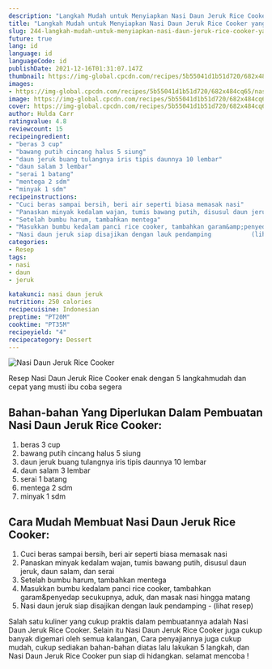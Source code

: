 ```yaml
---
description: "Langkah Mudah untuk Menyiapkan Nasi Daun Jeruk Rice Cooker yang Bisa Manjain Lidah"
title: "Langkah Mudah untuk Menyiapkan Nasi Daun Jeruk Rice Cooker yang Bisa Manjain Lidah"
slug: 244-langkah-mudah-untuk-menyiapkan-nasi-daun-jeruk-rice-cooker-yang-bisa-manjain-lidah
future: true
lang: id
language: id
languageCode: id
publishDate: 2021-12-16T01:31:07.147Z 
thumbnail: https://img-global.cpcdn.com/recipes/5b55041d1b51d720/682x484cq65/nasi-daun-jeruk-rice-cooker-foto-resep-utama.png
images:
- https://img-global.cpcdn.com/recipes/5b55041d1b51d720/682x484cq65/nasi-daun-jeruk-rice-cooker-foto-resep-utama.png
image: https://img-global.cpcdn.com/recipes/5b55041d1b51d720/682x484cq65/nasi-daun-jeruk-rice-cooker-foto-resep-utama.png
cover: https://img-global.cpcdn.com/recipes/5b55041d1b51d720/682x484cq65/nasi-daun-jeruk-rice-cooker-foto-resep-utama.png
author: Hulda Carr
ratingvalue: 4.8
reviewcount: 15
recipeingredient:
- "beras 3 cup"
- "bawang putih cincang halus 5 siung"
- "daun jeruk buang tulangnya iris tipis daunnya 10 lembar"
- "daun salam 3 lembar"
- "serai 1 batang"
- "mentega 2 sdm"
- "minyak 1 sdm"
recipeinstructions:
- "Cuci beras sampai bersih, beri air seperti biasa memasak nasi"
- "Panaskan minyak kedalam wajan, tumis bawang putih, disusul daun jeruk, daun salam, dan serai"
- "Setelah bumbu harum, tambahkan mentega"
- "Masukkan bumbu kedalam panci rice cooker, tambahkan garam&amp;penyedap secukupnya, aduk, dan masak nasi hingga matang"
- "Nasi daun jeruk siap disajikan dengan lauk pendamping           (lihat resep)"
categories:
- Resep
tags:
- nasi
- daun
- jeruk

katakunci: nasi daun jeruk 
nutrition: 250 calories
recipecuisine: Indonesian
preptime: "PT20M"
cooktime: "PT35M"
recipeyield: "4"
recipecategory: Dessert
---
```



![Nasi Daun Jeruk Rice Cooker](https://img-global.cpcdn.com/recipes/5b55041d1b51d720/682x484cq65/nasi-daun-jeruk-rice-cooker-foto-resep-utama.png)

Resep Nasi Daun Jeruk Rice Cooker  enak dengan 5 langkahmudah dan cepat yang musti ibu coba segera

<!--inarticleads1-->

## Bahan-bahan Yang Diperlukan Dalam Pembuatan Nasi Daun Jeruk Rice Cooker:

1. beras 3 cup
1. bawang putih cincang halus 5 siung
1. daun jeruk buang tulangnya iris tipis daunnya 10 lembar
1. daun salam 3 lembar
1. serai 1 batang
1. mentega 2 sdm
1. minyak 1 sdm



<!--inarticleads2-->

## Cara Mudah Membuat Nasi Daun Jeruk Rice Cooker:

1. Cuci beras sampai bersih, beri air seperti biasa memasak nasi
1. Panaskan minyak kedalam wajan, tumis bawang putih, disusul daun jeruk, daun salam, dan serai
1. Setelah bumbu harum, tambahkan mentega
1. Masukkan bumbu kedalam panci rice cooker, tambahkan garam&amp;penyedap secukupnya, aduk, dan masak nasi hingga matang
1. Nasi daun jeruk siap disajikan dengan lauk pendamping -           (lihat resep)




Salah satu kuliner yang cukup praktis dalam pembuatannya adalah  Nasi Daun Jeruk Rice Cooker. Selain itu  Nasi Daun Jeruk Rice Cooker  juga cukup banyak digemari oleh semua kalangan, Cara penyajiannya juga cukup mudah, cukup sediakan bahan-bahan diatas lalu lakukan 5 langkah, dan  Nasi Daun Jeruk Rice Cooker  pun siap di hidangkan. selamat mencoba !
